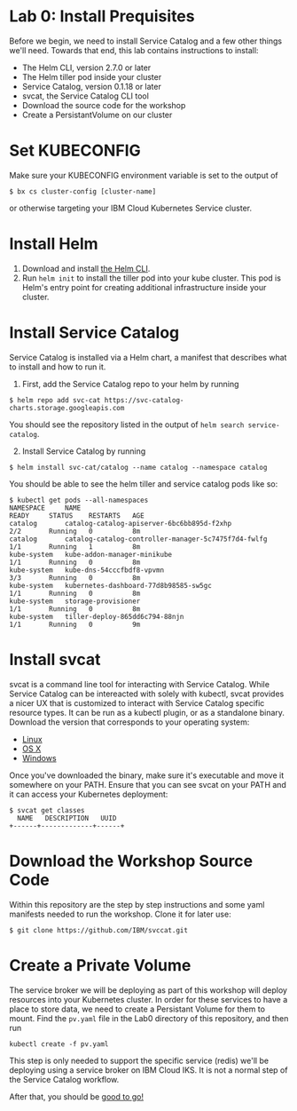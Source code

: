 # Lab 0: Install Prequisites

Before we begin, we need to install Service Catalog and a few other things
we'll need. Towards that end, this lab contains instructions to install:

* The Helm CLI, version 2.7.0 or later
* The Helm tiller pod inside your cluster
* Service Catalog, version 0.1.18 or later
* svcat, the Service Catalog CLI tool
* Download the source code for the workshop
* Create a PersistantVolume on our cluster

# Set KUBECONFIG

Make sure your KUBECONFIG environment variable is set to the output of

`$ bx cs cluster-config [cluster-name]`

or otherwise targeting your IBM Cloud Kubernetes Service cluster.

# Install Helm

1. Download and install [the Helm CLI](https://github.com/kubernetes/helm#install).
2. Run `helm init` to install the tiller pod into your kube cluster. This pod is Helm's entry point
for creating additional infrastructure inside your cluster.

# Install Service Catalog

Service Catalog is installed via a Helm chart, a manifest that describes what to install and how to run it.

1. First, add the Service Catalog repo to your helm by running 
```
$ helm repo add svc-cat https://svc-catalog-charts.storage.googleapis.com
```
You should see the repository listed in the output of `helm search service-catalog`.

2. Install Service Catalog by running 
```
$ helm install svc-cat/catalog --name catalog --namespace catalog
```

You should be able to see the helm tiller and service catalog pods like so:
```console
$ kubectl get pods --all-namespaces
NAMESPACE     NAME                                                  READY     STATUS    RESTARTS   AGE
catalog       catalog-catalog-apiserver-6bc6bb895d-f2xhp            2/2       Running   0          8m
catalog       catalog-catalog-controller-manager-5c7475f7d4-fwlfg   1/1       Running   1          8m
kube-system   kube-addon-manager-minikube                           1/1       Running   0          8m
kube-system   kube-dns-54cccfbdf8-vpvmn                             3/3       Running   0          8m
kube-system   kubernetes-dashboard-77d8b98585-sw5gc                 1/1       Running   0          8m
kube-system   storage-provisioner                                   1/1       Running   0          8m
kube-system   tiller-deploy-865dd6c794-88njn                        1/1       Running   0          9m
```

# Install svcat

svcat is a command line tool for interacting with Service Catalog. While Service Catalog
can be intereacted with solely with kubectl, svcat provides a nicer UX that is customized
to interact with Service Catalog specific resource types. It can be run as a kubectl plugin,
or as a standalone binary. Download the version that corresponds to your operating system:

* [Linux](https://download.svcat.sh/cli/latest/linux/amd64/svcat)
* [OS X](https://download.svcat.sh/cli/latest/darwin/amd64/svcat)
* [Windows](https://download.svcat.sh/cli/latest/windows/amd64/svcat.exe)

Once you've downloaded the binary, make sure it's executable and move it somewhere on
your PATH. Ensure that you can see svcat on your PATH and it can access your 
Kubernetes deployment:
```console
$ svcat get classes
  NAME   DESCRIPTION   UUID  
+------+-------------+------+
```

# Download the Workshop Source Code

Within this repository are the step by step instructions and some yaml manifests
needed to run the workshop. Clone it for later use:

```
$ git clone https://github.com/IBM/svccat.git
```

# Create a Private Volume

The service broker we will be deploying as part of this workshop will deploy resources into your Kubernetes cluster. In order
for these services to have a place to store data, we need to create a Persistant Volume for them to mount. Find the `pv.yaml`
file in the Lab0 directory of this repository, and then run 
```
kubectl create -f pv.yaml
```
This step is only needed to support the specific service (redis) we'll be deploying using a service broker on IBM Cloud IKS. It is not a normal step of the
Service Catalog workflow.


After that, you should be [good to go!](../Lab1)
